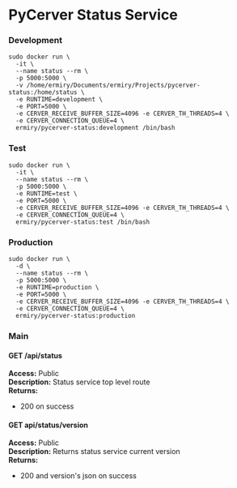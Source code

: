 # PyCerver Status Service

### Development

```
sudo docker run \
  -it \
  --name status --rm \
  -p 5000:5000 \
  -v /home/ermiry/Documents/ermiry/Projects/pycerver-status:/home/status \
  -e RUNTIME=development \
  -e PORT=5000 \
  -e CERVER_RECEIVE_BUFFER_SIZE=4096 -e CERVER_TH_THREADS=4 \
  -e CERVER_CONNECTION_QUEUE=4 \
  ermiry/pycerver-status:development /bin/bash
```

### Test

```
sudo docker run \
  -it \
  --name status --rm \
  -p 5000:5000 \
  -e RUNTIME=test \
  -e PORT=5000 \
  -e CERVER_RECEIVE_BUFFER_SIZE=4096 -e CERVER_TH_THREADS=4 \
  -e CERVER_CONNECTION_QUEUE=4 \
  ermiry/pycerver-status:test /bin/bash
```

### Production

```
sudo docker run \
  -d \
  --name status --rm \
  -p 5000:5000 \
  -e RUNTIME=production \
  -e PORT=5000 \
  -e CERVER_RECEIVE_BUFFER_SIZE=4096 -e CERVER_TH_THREADS=4 \
  -e CERVER_CONNECTION_QUEUE=4 \
  ermiry/pycerver-status:production
```

### Main

#### GET /api/status
**Access:** Public \
**Description:** Status service top level route \
**Returns:**
  - 200 on success

#### GET api/status/version
**Access:** Public \
**Description:** Returns status service current version \
**Returns:**
  - 200 and version's json on success

